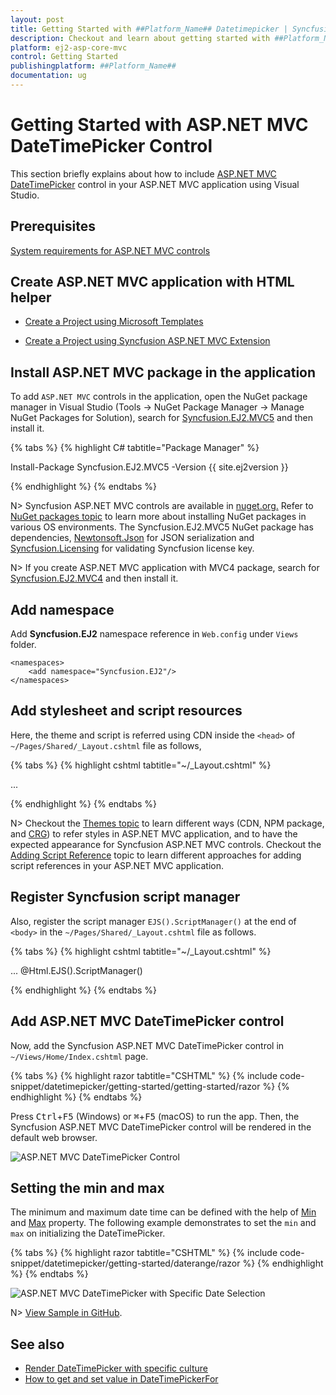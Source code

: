 ```yaml
---
layout: post
title: Getting Started with ##Platform_Name## Datetimepicker | Syncfusion
description: Checkout and learn about getting started with ##Platform_Name## Datetimepicker control of Syncfusion Essential JS 2 and more details.
platform: ej2-asp-core-mvc
control: Getting Started
publishingplatform: ##Platform_Name##
documentation: ug
---
```



# Getting Started with ASP.NET MVC DateTimePicker Control

This section briefly explains about how to include [ASP.NET MVC DateTimePicker](https://www.syncfusion.com/aspnet-mvc-ui-controls/datetime-picker) control in your ASP.NET MVC application using Visual Studio.

## Prerequisites

[System requirements for ASP.NET MVC controls](https://ej2.syncfusion.com/aspnetmvc/documentation/system-requirements)

## Create ASP.NET MVC application with HTML helper

* [Create a Project using Microsoft Templates](https://learn.microsoft.com/en-us/aspnet/mvc/overview/getting-started/introduction/getting-started#create-your-first-app)

* [Create a Project using Syncfusion ASP.NET MVC Extension](https://ej2.syncfusion.com/aspnetmvc/documentation/getting-started/project-template)

## Install ASP.NET MVC package in the application

To add `ASP.NET MVC` controls in the application, open the NuGet package manager in Visual Studio (Tools → NuGet Package Manager → Manage NuGet Packages for Solution), search for [Syncfusion.EJ2.MVC5](https://www.nuget.org/packages/Syncfusion.EJ2.MVC5) and then install it.

{% tabs %}
{% highlight C# tabtitle="Package Manager" %}

Install-Package Syncfusion.EJ2.MVC5 -Version {{ site.ej2version }}

{% endhighlight %}
{% endtabs %}

N> Syncfusion ASP.NET MVC controls are available in [nuget.org.](https://www.nuget.org/packages?q=syncfusion.EJ2) Refer to [NuGet packages topic](https://ej2.syncfusion.com/aspnetmvc/documentation/nuget-packages) to learn more about installing NuGet packages in various OS environments. The Syncfusion.EJ2.MVC5 NuGet package has dependencies, [Newtonsoft.Json](https://www.nuget.org/packages/Newtonsoft.Json/) for JSON serialization and [Syncfusion.Licensing](https://www.nuget.org/packages/Syncfusion.Licensing/) for validating Syncfusion license key.

N> If you create ASP.NET MVC application with MVC4 package, search for [Syncfusion.EJ2.MVC4](https://www.nuget.org/packages/Syncfusion.EJ2.MVC4) and then install it.

## Add namespace

Add **Syncfusion.EJ2** namespace reference in `Web.config` under `Views` folder.

```
<namespaces>
    <add namespace="Syncfusion.EJ2"/>
</namespaces>
```

## Add stylesheet and script resources

Here, the theme and script is referred using CDN inside the `<head>` of `~/Pages/Shared/_Layout.cshtml` file as follows,

{% tabs %}
{% highlight cshtml tabtitle="~/_Layout.cshtml" %}

<head>
    ...
    <!-- Syncfusion ASP.NET MVC controls styles -->
    <link rel="stylesheet" href="https://cdn.syncfusion.com/ej2/{{ site.ej2version }}/fluent.css" />
    <!-- Syncfusion ASP.NET MVC controls scripts -->
    <script src="https://cdn.syncfusion.com/ej2/{{ site.ej2version }}/dist/ej2.min.js"></script>
</head>

{% endhighlight %}
{% endtabs %}

N> Checkout the [Themes topic](https://ej2.syncfusion.com/aspnetmvc/documentation/appearance/theme) to learn different ways (CDN, NPM package, and [CRG](https://ej2.syncfusion.com/aspnetmvc/documentation/common/custom-resource-generator)) to refer styles in ASP.NET MVC application, and to have the expected appearance for Syncfusion ASP.NET MVC controls. Checkout the [Adding Script Reference](https://ej2.syncfusion.com/aspnetmvc/documentation/common/adding-script-references) topic to learn different approaches for adding script references in your ASP.NET MVC application.

## Register Syncfusion script manager

Also, register the script manager `EJS().ScriptManager()` at the end of `<body>` in the `~/Pages/Shared/_Layout.cshtml` file as follows.

{% tabs %}
{% highlight cshtml tabtitle="~/_Layout.cshtml" %}

<body>
...
    <!-- Syncfusion ASP.NET MVC Script Manager -->
    @Html.EJS().ScriptManager()
</body>

{% endhighlight %}
{% endtabs %}

## Add ASP.NET MVC DateTimePicker control

Now, add the Syncfusion ASP.NET MVC DateTimePicker control in `~/Views/Home/Index.cshtml` page.

{% tabs %}
{% highlight razor tabtitle="CSHTML" %}
{% include code-snippet/datetimepicker/getting-started/getting-started/razor %}
{% endhighlight %}
{% endtabs %}

Press <kbd>Ctrl</kbd>+<kbd>F5</kbd> (Windows) or <kbd>⌘</kbd>+<kbd>F5</kbd> (macOS) to run the app. Then, the Syncfusion ASP.NET MVC DateTimePicker control will be rendered in the default web browser.

![ASP.NET MVC DateTimePicker Control](images/datetimepicker-control.png)

## Setting the min and max

The minimum and maximum date time can be defined with the help of [Min](https://help.syncfusion.com/cr/aspnetmvc-js2/Syncfusion.EJ2.Calendars.DateTimePicker.html#Syncfusion_EJ2_Calendars_DateTimePicker_Min) and [Max](https://help.syncfusion.com/cr/aspnetmvc-js2/Syncfusion.EJ2.Calendars.DateTimePicker.html#Syncfusion_EJ2_Calendars_DateTimePicker_Max) property. The following example demonstrates to set the `min` and `max` on initializing the DateTimePicker.

{% tabs %}
{% highlight razor tabtitle="CSHTML" %}
{% include code-snippet/datetimepicker/getting-started/daterange/razor %}
{% endhighlight %}
{% endtabs %}

![ASP.NET MVC DateTimePicker with Specific Date Selection](images/datetimepicker-with-specific-date.png)

N> [View Sample in GitHub](https://github.com/SyncfusionExamples/ASP-NET-MVC-Getting-Started-Examples/tree/main/DateTimePicker/ASP.NET%20MVC%20Razor%20Examples).

## See also

* [Render DateTimePicker with specific culture](./globalization)
* [How to get and set value in DateTimePickerFor](./how-to/datetimepicker-for-mvc)